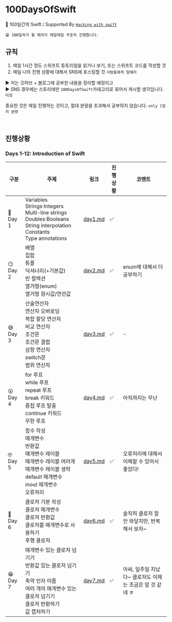 # 100DaysOfSwift

🌱 100일간의 Swift / Supported By [`Hacking with swift`](https://www.hackingwithswift.com/100)

```
😁 100일차가 될 때까지 매일매일 꾸준히 진행합니다.
```

## 규칙

1. 매일 1시간 정도 스위프트 튜토리얼을 읽거나 보기, 또는 스위프트 코드를 작성할 것
2. 매일 나의 진행 상황에 대해서 SNS에 포스팅할 것 `사람들에게 말해라`

▶︎ 저는 깃허브 + 블로그에 공부한 내용을 정리할 예정이고  
▶︎ SNS 경우에는 스토리에만 `100DaysOfSwift`카테고리로 묶어서 게시할 생각입니다. `미정`

중요한 것은 매일 진행하는 것이고, 절대 분량을 초과해서 공부하지 않습니다. `only 1일치 분량`

<br>

## 진행상황

### Days 1-12: Introduction of Swift

| 구분     | 주제                                                                                                                                                                        | 링크                                                                          | 진행상황 | 코멘트                                                    |
| -------- | --------------------------------------------------------------------------------------------------------------------------------------------------------------------------- | ----------------------------------------------------------------------------- | -------- | --------------------------------------------------------- |
| 🤔 Day 1 | Variables <br> Strings·Integers <br> Multi-line strings <br> Doubles·Booleans <br> String interpolation <br> Constants <br> Type annotations                                | [day1.md](https://github.com/Taehyeon-Kim/100DaysOfSwift/blob/master/day1.md) | ✅       |
| 😏 Day 2 | 배열 <br> 집합 <br> 튜플 <br> 딕셔너리(+기본값) <br> 빈 컬렉션 <br> 열거형(enum) <br> 열거형 원시값/연관값                                                                  | [day2.md](https://github.com/Taehyeon-Kim/100DaysOfSwift/blob/master/day2.md) | ✅       | enum에 대해서 더 공부하기                                 |
| 😅 Day 3 | 산술연산자 <br> 연산자 오버로딩 <br> 복합 할당 연산자 <br> 비교 연산자 <br> 조건문 <br> 조건문 결합 <br> 삼항 연산자 <br> switch문 <br> 범위 연산자                         | [day3.md](https://github.com/Taehyeon-Kim/100DaysOfSwift/blob/master/day3.md) | ✅       | -                                                         |
| 😲 Day 4 | for 루프 <br> while 루프 <br> repeat 루프 <br> break 키워드 <br> 중첩 루프 탈출 <br> continue 키워드 <br> 무한 루프                                                         | [day4.md](https://github.com/Taehyeon-Kim/100DaysOfSwift/blob/master/day4.md) | ✅       | 아직까지는 무난                                           |
| 🤓 Day 5 | 함수 작성 <br> 매개변수 <br> 반환값 <br> 매개변수 레이블 <br> 매개변수 레이블 여러개 <br> 매개변수 레이블 생략 <br> default 매개변수 <br> inout 매개변수 <br> 오류처리 <br> | [day5.md](https://github.com/Taehyeon-Kim/100DaysOfSwift/blob/master/day5.md) | ✅       | 오류처리에 대해서 이해할 수 있어서 좋았다!                |
| 🤭 Day 6 | 클로저 기본 작성 <br> 클로저 매개변수 <br> 클로저 반환값 <br> 클로저를 매개변수로 사용하기 <br> 후행 클로저                                                                 | [day6.md](https://github.com/Taehyeon-Kim/100DaysOfSwift/blob/master/day6.md) | ✅       | 솔직히 클로저 잘 안 와닿지만, 반복해서 보자~              |
| 😁 Day 7 | 매개변수 있는 클로저 넘기기 <br> 반환값 있는 클로저 넘기기 <br> 축약 인자 이름 <br> 여러 개의 매개변수 있는 클로저 넘기기 <br> 클로저 반환하기 <br> 값 캡처하기             | [day7.md](https://github.com/Taehyeon-Kim/100DaysOfSwift/blob/master/day7.md) | ✅       | 아싸, 일주일 지났다~ 클로저도 이제는 조금은 알 것 같네 ㅎ |
